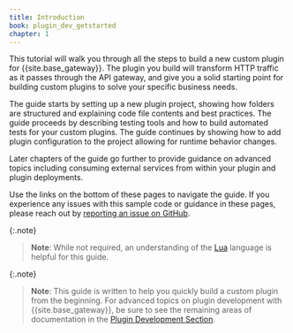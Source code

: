 ```yaml
---
title: Introduction 
book: plugin_dev_getstarted
chapter: 1
---
```


This tutorial will walk you through all the steps to build a new custom plugin for {{site.base_gateway}}.
The plugin you build will transform HTTP traffic as it passes through the API gateway, and give you
a solid starting point for building custom plugins to solve your specific business needs.

The guide starts by setting up a new plugin project, showing how folders are structured and explaining 
code file contents and best practices. The guide proceeds by describing testing tools and how to 
build automated tests for your custom plugins. The guide continues by showing how to add 
plugin configuration to the project allowing for runtime behavior changes.

Later chapters of the guide go further to provide guidance on advanced topics including 
consuming external services from within your plugin and plugin deployments.

Use the links on the bottom of these pages to navigate the guide. If you experience any issues
with this sample code or guidance in these pages, please reach out by 
[reporting an issue on GitHub](https://github.com/Kong/docs.konghq.com/issues).

{:.note}
> **Note**: While not required, an understanding of the [Lua](https://www.lua.org/about.html) language
> is helpful for this guide.

{:.note}
> **Note**: This guide is written to help you quickly build a custom plugin 
> from the beginning. For advanced topics on plugin development with {{site.base_gateway}},
> be sure to see the remaining areas of documentation in the 
> [Plugin Development Section](/gateway/{{page.release_version}}/plugin-development/).
